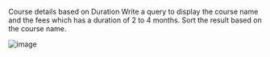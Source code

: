 Course details based on Duration
Write a query to display the course name and the fees which has a duration of 2 to 4 months. Sort the result based on the course name.

![image](https://user-images.githubusercontent.com/103244472/171689093-74272ebe-8ecb-405f-8de0-eb8138688cb5.png)
